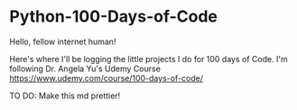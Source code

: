 # Python-100-Days-of-Code

Hello, fellow internet human!

Here's where I'll be logging the little projects I do for 100 days of Code. I'm following Dr. Angela Yu's Udemy Course https://www.udemy.com/course/100-days-of-code/

TO DO:
Make this md prettier!
